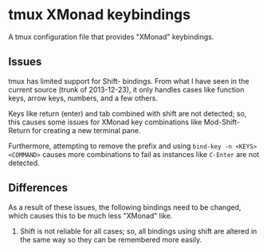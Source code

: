 tmux XMonad keybindings
=======================

A tmux configuration file that provides "XMonad" keybindings.

Issues
------

tmux has limited support for Shift-<KEY> bindings. From what I have seen in
the current source (trunk of 2013-12-23), it only handles cases like function
keys, arrow keys, numbers, and a few others.

Keys like return (enter) and tab combined with shift are not detected; so, this
causes some issues for XMonad key combinations like Mod-Shift-Return for
creating a new terminal pane.

Furthermore, attempting to remove the prefix and using 
`bind-key -n <KEYS> <COMMAND>` causes more combinations to fail as instances
like `C-Enter` are not detected.

Differences
-----------

As a result of these issues, the following bindings need to be changed, which
causes this to be much less "XMonad" like.

1. Shift is not reliable for all cases; so, all bindings using shift are
   altered in the same way so they can be remembered more easily.

